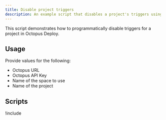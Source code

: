 ```yaml
---
title: Disable project triggers
description: An example script that disables a project's triggers using the REST API and Octopus.Client in Octopus.
---
```


This script demonstrates how to programmatically disable triggers for a project in Octopus Deploy.

## Usage

Provide values for the following:
- Octopus URL
- Octopus API Key
- Name of the space to use
- Name of the project

## Scripts

!include <disable-project-triggers-scripts>
